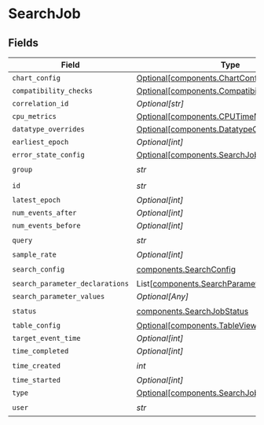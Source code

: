 # SearchJob


## Fields

| Field                                                                                              | Type                                                                                               | Required                                                                                           | Description                                                                                        |
| -------------------------------------------------------------------------------------------------- | -------------------------------------------------------------------------------------------------- | -------------------------------------------------------------------------------------------------- | -------------------------------------------------------------------------------------------------- |
| `chart_config`                                                                                     | [Optional[components.ChartConfig]](../../models/shared/chartconfig.md)                             | :heavy_minus_sign:                                                                                 | N/A                                                                                                |
| `compatibility_checks`                                                                             | [Optional[components.CompatibilityChecks]](../../models/shared/compatibilitychecks.md)             | :heavy_minus_sign:                                                                                 | N/A                                                                                                |
| `correlation_id`                                                                                   | *Optional[str]*                                                                                    | :heavy_minus_sign:                                                                                 | N/A                                                                                                |
| `cpu_metrics`                                                                                      | [Optional[components.CPUTimeMetric]](../../models/shared/cputimemetric.md)                         | :heavy_minus_sign:                                                                                 | N/A                                                                                                |
| `datatype_overrides`                                                                               | [Optional[components.DatatypeOverrides]](../../models/shared/datatypeoverrides.md)                 | :heavy_minus_sign:                                                                                 | N/A                                                                                                |
| `earliest_epoch`                                                                                   | *Optional[int]*                                                                                    | :heavy_minus_sign:                                                                                 | N/A                                                                                                |
| `error_state_config`                                                                               | [Optional[components.SearchJobErrorStateConfig]](../../models/shared/searchjoberrorstateconfig.md) | :heavy_minus_sign:                                                                                 | N/A                                                                                                |
| `group`                                                                                            | *str*                                                                                              | :heavy_check_mark:                                                                                 | N/A                                                                                                |
| `id`                                                                                               | *str*                                                                                              | :heavy_check_mark:                                                                                 | N/A                                                                                                |
| `latest_epoch`                                                                                     | *Optional[int]*                                                                                    | :heavy_minus_sign:                                                                                 | N/A                                                                                                |
| `num_events_after`                                                                                 | *Optional[int]*                                                                                    | :heavy_minus_sign:                                                                                 | N/A                                                                                                |
| `num_events_before`                                                                                | *Optional[int]*                                                                                    | :heavy_minus_sign:                                                                                 | N/A                                                                                                |
| `query`                                                                                            | *str*                                                                                              | :heavy_check_mark:                                                                                 | N/A                                                                                                |
| `sample_rate`                                                                                      | *Optional[int]*                                                                                    | :heavy_minus_sign:                                                                                 | N/A                                                                                                |
| `search_config`                                                                                    | [components.SearchConfig](../../models/shared/searchconfig.md)                                     | :heavy_check_mark:                                                                                 | N/A                                                                                                |
| `search_parameter_declarations`                                                                    | List[[components.SearchParameter](../../models/shared/searchparameter.md)]                         | :heavy_minus_sign:                                                                                 | N/A                                                                                                |
| `search_parameter_values`                                                                          | *Optional[Any]*                                                                                    | :heavy_minus_sign:                                                                                 | N/A                                                                                                |
| `status`                                                                                           | [components.SearchJobStatus](../../models/shared/searchjobstatus.md)                               | :heavy_check_mark:                                                                                 | N/A                                                                                                |
| `table_config`                                                                                     | [Optional[components.TableViewSettings]](../../models/shared/tableviewsettings.md)                 | :heavy_minus_sign:                                                                                 | N/A                                                                                                |
| `target_event_time`                                                                                | *Optional[int]*                                                                                    | :heavy_minus_sign:                                                                                 | N/A                                                                                                |
| `time_completed`                                                                                   | *Optional[int]*                                                                                    | :heavy_minus_sign:                                                                                 | N/A                                                                                                |
| `time_created`                                                                                     | *int*                                                                                              | :heavy_check_mark:                                                                                 | N/A                                                                                                |
| `time_started`                                                                                     | *Optional[int]*                                                                                    | :heavy_minus_sign:                                                                                 | N/A                                                                                                |
| `type`                                                                                             | [Optional[components.SearchJobType]](../../models/shared/searchjobtype.md)                         | :heavy_minus_sign:                                                                                 | N/A                                                                                                |
| `user`                                                                                             | *str*                                                                                              | :heavy_check_mark:                                                                                 | N/A                                                                                                |
